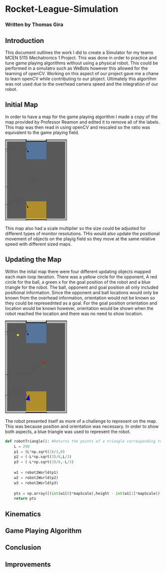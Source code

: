 # Rocket-League-Simulation
### Written by Thomas Gira

## Introduction
This document outlines the work I did to create a Simulator for my teams MCEN 5115 Mechatronics 1 Project. This was done in order to practice and tune game playing algorithms without using a physical robot. This could be performed in a simulatro such as WeBots however this allowed for the learning of openCV. Working on this aspect of our project gave me a chane to learn openCV while contributing to our ptoject. Ultimately this algortihm was not used due to the overhead camera speed and the integration of our robot.

## Initial Map
In order to have a map for the game playing algorithm I made a copy of the map provided by Professor Reamon and edited it to remove all of the labels. This map was then read in using openCV and rescaled so the ratio was equivalent to the game playing field.

<img src="Map.png" alt="Initial Map" width="200"/>

This map also had a scale multiplier so the size could be adjusted for different types of monitor resolutions. THis would also update the positional movement of objects on the playig field so they move at the same relative speed with different sized maps.

## Updating the Map
Within the inital map there were four different updating objects mapped each main loop iteration. There was a yellow circle for the opponent, A red circle for the ball, a green x for the goal position of the robot and a blue triangle for the robot. The ball, opponent and goal position all only included positional information. Since the opponent and ball locations would only be known from the overhead information, orientation would not be known so they could be represednted as a goal. For the goal position orientation and location would be known however, orientation would be shown when the robot reached the location and there was no need to show location.

<img src="updateMap.png" alt="Map with Objects" width="200"/>

The robot presented itself as more of a challenge to represent on the map. This was because position and orientation was necessary. In order to show both aspects, a blue triangle was used to represent the robot.

```python
def robotTriangle(): #Returns the points of a triangle corresponding to the robot's position and orientation.
    L = 250
    p1 = (L*np.sqrt(3)/3,0)
    p2 = (-L*np.sqrt(3)/6,L/3)
    p3 = (-L*np.sqrt(3)/6,-L/3)

    w1 = robot2World(p1)
    w2 = robot2World(p2)
    w3 = robot2World(p3)

    pts = np.array([(int(w1[0]*mapScale),height - int(w1[1]*mapScale)),(int(w2[0]*mapScale),height - int(w2[1]*mapScale)),(int(w3[0]*mapScale),height - int(w3[1]*mapScale))])
    return pts
```
## Kinematics

## Game Playing Algorithm

## Conclusion

## Improvements

